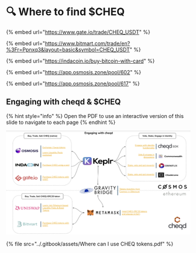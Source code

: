 # 🔍 Where to find $CHEQ

{% embed url="https://www.gate.io/trade/CHEQ_USDT" %}

{% embed url="https://www.bitmart.com/trade/en?%3Fr=Ppnxq3&layout=basic&symbol=CHEQ_USDT" %}

{% embed url="https://indacoin.io/buy-bitcoin-with-card" %}

{% embed url="https://app.osmosis.zone/pool/602" %}

{% embed url="https://app.osmosis.zone/pool/617" %}

## Engaging with cheqd & $CHEQ

{% hint style="info" %}
Open the PDF to use an interactive version of this slide to navigate to each page
{% endhint %}

![Image outlining where and how to engage with cheqd](../.gitbook/assets/engage-with-CHEQ.png)

{% file src="../.gitbook/assets/Where can I use CHEQ tokens.pdf" %}
